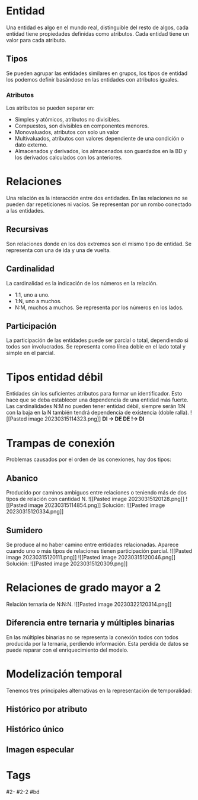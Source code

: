 # Entidad
Una entidad es algo en el mundo real, distinguible del resto de algos, cada entidad tiene propiedades definidas como atributos. Cada entidad tiene un valor para cada atributo.
## Tipos
Se pueden agrupar las entidades similares en grupos, los tipos de entidad los podemos definir basándose en las entidades con atributos iguales.
### Atributos
Los atributos se pueden separar en:
- Simples y atómicos, atributos no divisibles.
- Compuestos, son divisibles en componentes menores.
- Monovaluados, atributos con solo un valor
- Multivaluados, atributos con valores dependiente de una condición o dato externo.
- Almacenados y derivados, los almacenados son guardados en la BD y los derivados calculados con los anteriores.
# Relaciones
Una relación es la interacción entre dos entidades. En las relaciones no se pueden dar repeticiones ni vacíos.
Se representan por un rombo conectado a las entidades.
## Recursivas
Son relaciones donde en los dos extremos son el mismo tipo de entidad.
Se representa con una de ida y una de vuelta.
## Cardinalidad
La cardinalidad es la indicación de los números en la relación.
- 1:1, uno a uno.
- 1:N, uno a muchos.
- N:M, muchos a muchos.
Se representa por los números en los lados.
## Participación
La participación de las entidades puede ser parcial o total, dependiendo si todos son involucrados.
Se representa como línea doble en el lado total y simple en el parcial.
# Tipos entidad débil
Entidades sin los suficientes atributos para formar un identificador. Esto hace que se deba establecer una dependencia de una entidad más fuerte. Las cardinalidades N:M no pueden tener entidad débil, siempre serán 1:N con la baja en la N también tendrá dependencia de existencia (doble ralla).
![[Pasted image 20230315114323.png]]
**DI -> DE
DE !-> DI**
# Trampas de conexión
Problemas causados por el orden de las conexiones, hay dos tipos:
## Abanico
Producido por caminos ambiguos entre relaciones o teniendo más de dos tipos de relación con cantidad N.
![[Pasted image 20230315120128.png]]
![[Pasted image 20230315114854.png]]
Solución:
![[Pasted image 20230315120334.png]]
## Sumidero
Se produce al no haber camino entre entidades relacionadas. Aparece cuando uno o más tipos de relaciones tienen participación parcial.
![[Pasted image 20230315120111.png]]
![[Pasted image 20230315120046.png]]
Solución:
![[Pasted image 20230315120309.png]]
# Relaciones de grado mayor a 2
Relación ternaria de N:N:N.
![[Pasted image 20230322120314.png]]
## Diferencia entre ternaria y múltiples binarias
En las múltiples binarias no se representa la conexión todos con todos producida por la ternaria, perdiendo información. Esta perdida de datos se puede reparar con el enriquecimiento del modelo.
# Modelización temporal
Tenemos tres principales alternativas en  la representación de temporalidad:
## Histórico por atributo

## Histórico único
## Imagen especular
# Tags
#2- 
#2-2 
#bd